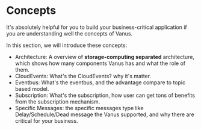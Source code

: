 # Concepts

It's absolutely helpful for you to build your business-critical application if you are understanding well the concepts of Vanus.

In this section, we will introduce these concepts:

- Architecture: A overview of **storage-computing separated** architecture, which shows how many components Vanus has and what the role of them.
- CloudEvents: What's the CloudEvents? why it's matter.
- Eventbus: What's the eventbus, and the advantage compare to topic based model.
- Subscription: What's the subscription, how user can get tons of benefits from the subscription mechanism.
- Specific Messages: the specific messages type like Delay/Schedule/Dead message the Vanus supported, and why there are critical for your business.
